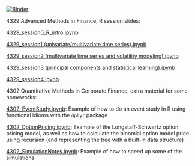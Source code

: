 [![Binder](https://mybinder.org/badge.svg)](https://mybinder.org/v2/gh/erikcs/TA/master)

4329 Advanced Methods in Finance, R session slides:

[4329_session0_R_intro.ipynb](https://github.com/erikcs/TA/blob/master/4329_session0_R_intro.ipynb)

[4329_session1  (univariate/multivariate time series).ipynb](https://github.com/erikcs/TA/blob/master/4329_session1.ipynb)

[4329_session2 (multivariate time series and volatility modeling).ipynb](https://github.com/erikcs/TA/blob/master/4329_session2.ipynb)

[4329_session3 (principal components and statistical learning).ipynb](https://github.com/erikcs/TA/blob/master/4329_session3.ipynb)

[4329_session4.ipynb](https://github.com/erikcs/TA/blob/master/4329_session4.ipynb)

4302 Quantitative Methods in Corporate Finance, extra material for some homeworks:

[4302_EventStudy.ipynb](https://github.com/erikcs/TA/blob/master/4302_EventStudy.ipynb): Example of how to do an event study in R using functional idioms with the `dplyr` package

[4302_OptionPricing.ipynb](https://github.com/erikcs/TA/blob/master/4302_OptionPricing.ipynb): Example of the Longstaff-Schwartz option pricing model, as well as how to calculate the binomial option model price using recursion (and representing the tree with a built-in data structure)

[4302_SimulationNotes.ipynb](https://github.com/erikcs/TA/blob/master/4302_SimulationNotes.ipynb): Example of how to speed up some of the simulations
